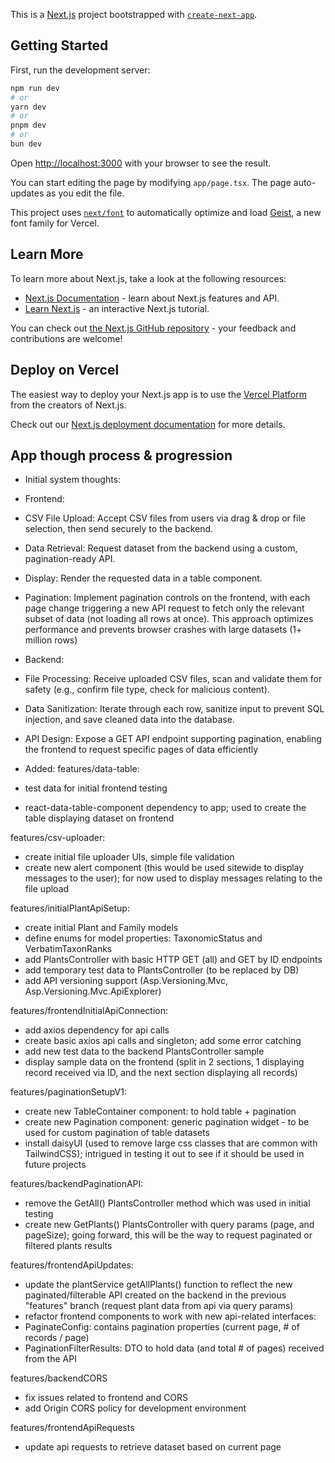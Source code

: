 This is a [Next.js](https://nextjs.org) project bootstrapped with [`create-next-app`](https://nextjs.org/docs/app/api-reference/cli/create-next-app).

## Getting Started

First, run the development server:

```bash
npm run dev
# or
yarn dev
# or
pnpm dev
# or
bun dev
```

Open [http://localhost:3000](http://localhost:3000) with your browser to see the result.

You can start editing the page by modifying `app/page.tsx`. The page auto-updates as you edit the file.

This project uses [`next/font`](https://nextjs.org/docs/app/building-your-application/optimizing/fonts) to automatically optimize and load [Geist](https://vercel.com/font), a new font family for Vercel.

## Learn More

To learn more about Next.js, take a look at the following resources:

- [Next.js Documentation](https://nextjs.org/docs) - learn about Next.js features and API.
- [Learn Next.js](https://nextjs.org/learn) - an interactive Next.js tutorial.

You can check out [the Next.js GitHub repository](https://github.com/vercel/next.js) - your feedback and contributions are welcome!

## Deploy on Vercel

The easiest way to deploy your Next.js app is to use the [Vercel Platform](https://vercel.com/new?utm_medium=default-template&filter=next.js&utm_source=create-next-app&utm_campaign=create-next-app-readme) from the creators of Next.js.

Check out our [Next.js deployment documentation](https://nextjs.org/docs/app/building-your-application/deploying) for more details.


## App though process & progression
- Initial system thoughts:
 - Frontend:
  - CSV File Upload: Accept CSV files from users via drag & drop or file selection, then send securely to the backend.
  - Data Retrieval: Request dataset from the backend using a custom, pagination-ready API.
  - Display: Render the requested data in a table component.
  - Pagination: Implement pagination controls on the frontend, with each page change triggering a new API request to fetch only the relevant subset of data (not loading all rows at once). This approach optimizes performance and prevents browser crashes with large datasets (1+ million rows)
 
 - Backend:
  - File Processing: Receive uploaded CSV files, scan and validate them for safety (e.g., confirm file type, check for malicious content).
  - Data Sanitization: Iterate through each row, sanitize input to prevent SQL injection, and save cleaned data into the database.
  - API Design: Expose a GET API endpoint supporting pagination, enabling the frontend to request specific pages of data efficiently

- Added:
features/data-table:
 - test data for initial frontend testing
 - react-data-table-component dependency to app; used to create the table displaying dataset on frontend

features/csv-uploader:
 - create initial file uploader UIs, simple file validation
 - create new alert component (this would be used sitewide to display messages to the user); for now used to display messages relating to the file upload

features/initialPlantApiSetup:
 - create initial Plant and Family models
 - define enums for model properties: TaxonomicStatus and VerbatimTaxonRanks
 - add PlantsController with basic HTTP GET (all) and GET by ID endpoints
 - add temporary test data to PlantsController (to be replaced by DB)
 - add API versioning support (Asp.Versioning.Mvc, Asp.Versioning.Mvc.ApiExplorer)

 features/frontendInitialApiConnection:
  - add axios dependency for api calls
  - create basic axios api calls and singleton; add some error catching
  - add new test data to the backend PlantsController sample
  - display sample data on the frontend (split in 2 sections, 1 displaying record received via ID, and the next section displaying all records)

 features/paginationSetupV1:
  - create new TableContainer component: to hold table + pagination
  - create new Pagination component: generic pagination widget - to be used for custom pagination of table datasets
  - install daisyUI (used to remove large css classes that are common with TailwindCSS); intrigued in testing it out to see if it should be used in future projects

 features/backendPaginationAPI:
  - remove the GetAll() PlantsController method which was used in initial testing
  - create new GetPlants() PlantsController with query params (page, and pageSize); going forward, this will be the way to request paginated or filtered plants results

features/frontendApiUpdates:
 - update the plantService getAllPlants() function to reflect the new paginated/filterable API created on the backend in the previous "features" branch (request plant data from api via query params)
 - refactor frontend components to work with new api-related interfaces:
  - PaginateConfig: contains pagination properties (current page, # of records / page)
  - PaginationFilterResults: DTO to hold data (and total # of pages) received from the API

features/backendCORS
 - fix issues related to frontend and CORS
 - add Origin CORS policy for development environment

features/frontendApiRequests
 - update api requests to retrieve dataset based on current page